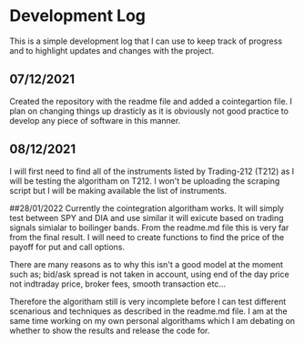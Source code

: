 # Development Log

This is a simple development log that I can use to keep track of progress and to highlight updates and changes with the project. 
  
 ## 07/12/2021
 Created the repository with the readme file and added a cointegartion file. I plan on changing things up drasticly as it is obviously not good practice to develop any piece of software in this manner. 
 ## 08/12/2021
I will first need to find all of the instruments listed by Trading-212 (T212) as I will be testing the algoritham on T212. I won't be uploading the scraping script but I will be making available the list of instruments. 

##28/01/2022
Currently the cointegration algoritham works. It will simply test between SPY and DIA and use similar it will exicute based on trading signals simialar to boilinger bands. From the readme.md file this is very far from the final result. I will need to create functions to find the price of the payoff for put and call options. 

There are many reasons as to why this isn't a good model at the moment such as; bid/ask spread is not taken in account, using end of the day price not indtraday price, broker fees, smooth transaction etc... 

Therefore the algoritham still is very incomplete before I can test different scenarious and techniques as described in the readme.md file. I am at the same time working on my own personal algorithams which I am debating on whether to show the results and release the code for. 
